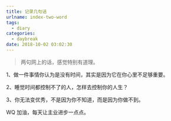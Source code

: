 ```yaml
---
title: 记录几句话
urlname: index-two-word
tags:
  - diary
categories:
  - daybreak
date: 2018-10-02 03:02:30
---
```

<!-- Hexo daybreak git vb.net 健康 博客设置 网络日志 软件列表 魔法书签 -->
<!--![图]() -->
<!--[]() -->

> 两句网上的话，感觉特别有道理。

1、做一件事情你认为是没有时间，其实是因为它在你心里不足够重要。

2、睡觉时间都控制不了的人，怎样去控制你的人生？

3、你无法变优秀，不是因为你不知道，而是因为你做不到。

WQ 加油，每天让主业进步一点点。
<!-- more -->
